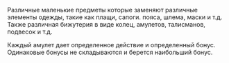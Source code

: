 Различные маленькие предметы которые заменяют различные элементы одежды, такие как плащи, сапоги. пояса, шлема, маски и т.д. Также различная бижутерия в виде колец, амулетов, талисманов, подвесок и т.д.

Каждый амулет дает определенное действие и определенный бонус. Одинаковые бонусы не складываются и берется наибольший бонус.
